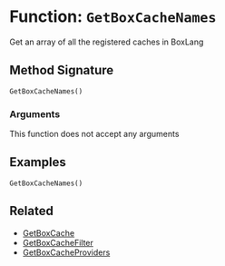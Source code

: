 [comment]: # (Note: This documentation is generated dynamically in the build process.  To modify the contents, change the javadoc on the _invoke method of the BIF class)

# Function: `GetBoxCacheNames`

Get an array of all the registered caches in BoxLang

## Method Signature

```
GetBoxCacheNames()
```

### Arguments

This function does not accept any arguments

## Examples

```
GetBoxCacheNames()
```

## Related

  * [GetBoxCache](./GetBoxCache.md)
  * [GetBoxCacheFilter](./GetBoxCacheFilter.md)
  * [GetBoxCacheProviders](./GetBoxCacheProviders.md)
